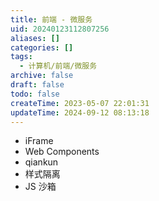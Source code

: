 ```yaml
---
title: 前端 - 微服务
uid: 20240123112807256
aliases: []
categories: []
tags:
  - 计算机/前端/微服务
archive: false
draft: false
todo: false
createTime: 2023-05-07 22:01:31
updateTime: 2024-09-12 08:13:18
---
```


- iFrame
- Web Components
- qiankun
- 样式隔离
- JS 沙箱
